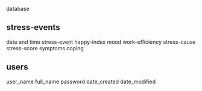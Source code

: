 database 

## stress-events
date and time 
stress-event
happy-index
mood
work-efficiency
stress-cause
stress-score
symptoms
coping


## users
user_name
full_name
password
date_created
date_modified

